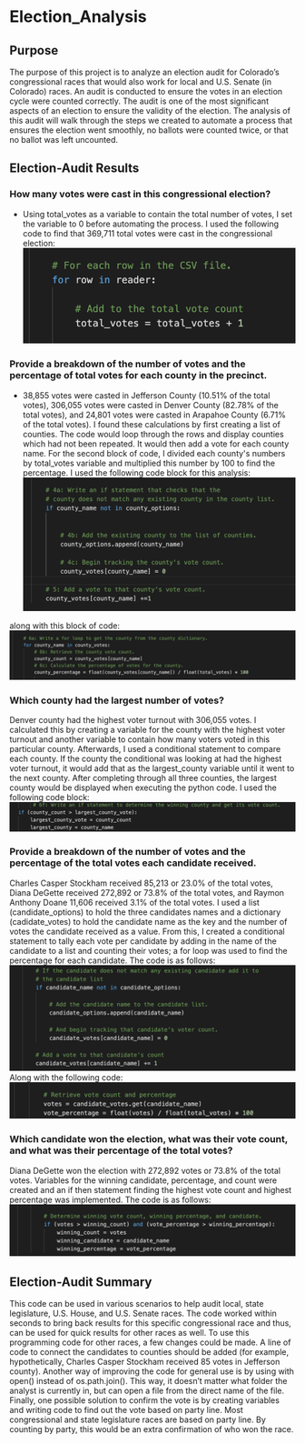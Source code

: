 # Election_Analysis
## Purpose
The purpose of this project is to analyze an election audit for Colorado’s congressional races that would also work for local and U.S. Senate (in Colorado) races. An audit is conducted to ensure the votes in an election cycle were counted correctly. The audit is one of the most significant aspects of an election to ensure the validity of the election. The analysis of this audit will walk through the steps we created to automate a process that ensures the election went smoothly, no ballots were counted twice, or that no ballot was left uncounted.

## Election-Audit Results
### How many votes were cast in this congressional election?
* Using total_votes as a variable to contain the total number of votes, I set the variable to 0 before automating the process. I used the following code to find that 369,711 total votes were cast in the congressional election:
![Total_Votes_Screenshot](https://github.com/shireenkahlon/Election_Analysis/blob/main/total%20votes%20python%20screenshot.png)

### Provide a breakdown of the number of votes and the percentage of total votes for each county in the precinct.
* 38,855 votes were casted in Jefferson County (10.51% of the total votes), 306,055 votes were casted in Denver County (82.78% of the total votes), and 24,801 votes were casted in Arapahoe County (6.71% of the total votes). I found these calculations by first creating a list of counties. The code would loop through the rows and display counties which had not been repeated. It would then add a vote for each county name. For the second block of code, I divided each county's numbers by total_votes variable and multiplied this number by 100 to find the percentage. I used the following code block for this analysis:
![votes_per_county](https://github.com/shireenkahlon/Election_Analysis/blob/main/votes%20per%20county%20screenshot.png)

along with this block of code:
![percentage_of_votes](https://github.com/shireenkahlon/Election_Analysis/blob/main/percentage_of_votes.png)

### Which county had the largest number of votes?
Denver county had the highest voter turnout with 306,055 votes. I calculated this by creating a variable for the county with the highest voter turnout and another variable to contain how many voters voted in this particular county. Afterwards, I used a conditional statement to compare each county. If the county the conditional was looking at had the highest voter turnout, it would add that as the largest_county variable until it went to the next county. After completing through all three counties, the largest county would be displayed when executing the python code. I used the following code block:
![largest_county](https://github.com/shireenkahlon/Election_Analysis/blob/main/largest_county.png)

### Provide a breakdown of the number of votes and the percentage of the total votes each candidate received.
Charles Casper Stockham received 85,213 or 23.0% of the total votes, Diana DeGette received 272,892 or 73.8% of the total votes, and Raymon Anthony Doane 11,606 received 3.1% of the total votes. I used a list (candidate_options) to hold the three candidates names and a dictionary (cadidate_votes) to hold the candidate name as the key and the number of votes the candidate received as a value. From this, I created a conditional statement to tally each vote per candidate by adding in the name of the candidate to a list and counting their votes; a for loop was used to find the percentage for each candidate. The code is as follows:
![candidate_votes](https://github.com/shireenkahlon/Election_Analysis/blob/main/candidate_votes.png)
Along with the following code:
![Candidate_Percentage](https://github.com/shireenkahlon/Election_Analysis/blob/main/candidate_percentage.png)

### Which candidate won the election, what was their vote count, and what was their percentage of the total votes?
Diana DeGette won the election with 272,892 votes or 73.8% of the total votes. Variables for the winning candidate, percentage, and count were created and an if then statement finding the highest vote count and highest percentage was implemented. The code is as follows:
![winning_candidate_screenshot](https://github.com/shireenkahlon/Election_Analysis/blob/main/winning_candidate_screenshot.png)

## Election-Audit Summary
This code can be used in various scenarios to help audit local, state legislature, U.S. House, and U.S. Senate races. The code worked within seconds to bring back results for this specific congressional race and thus, can be used for quick results for other races as well. To use this programming code for other races, a few changes could be made. A line of code to connect the candidates to counties should be added (for example, hypothetically, Charles Casper Stockham received 85 votes in Jefferson county). Another way of improving the code for general use is by using with open() instead of os.path.join(). This way, it doesn’t matter what folder the analyst is currently in, but can open a file from the direct name of the file. Finally, one possible solution to confirm the vote is by creating variables and writing code to find out the vote based on party line. Most congressional and state legislature races are based on party line. By counting by party, this would be an extra confirmation of who won the race.







